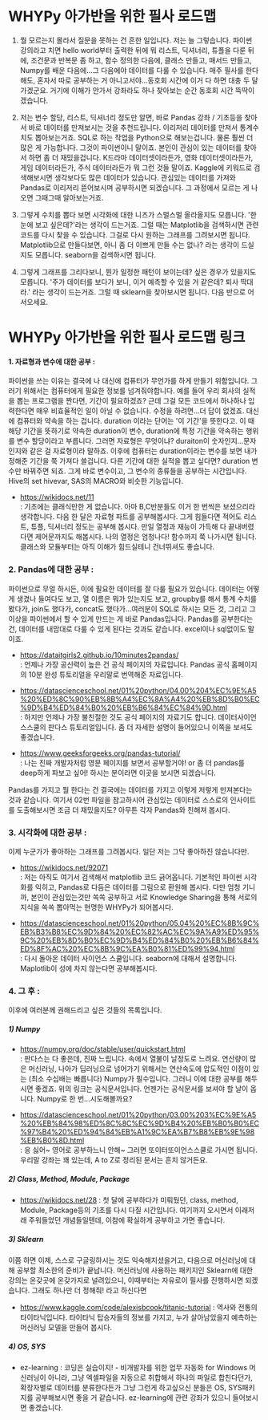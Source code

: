 # WHYPy 아가반을 위한 필사 로드맵

1. 뭘 모르는지 몰라서 질문을 못하는 건 흔한 일입니다. 저는 늘 그렇습니다. 파이썬 강의라고 치면 hello world부터 출력한 뒤에 뭐 리스트, 딕셔너리, 튜플을 다룬 뒤에, 조건문과 반복문 좀 하고, 함수 정의한 다음에, 클래스 만들고, 매서드 만들고, Numpy를 배운 다음에...그 다음에야 데이터를 다룰 수 있습니다. 매주 필사를 한다 해도, 혼자서 따로 공부하는 거 아니고서야...동호회 시간에 이거 다 하면 대충 두 달 가겠군요. 거기에 이해가 안가서 강좌라도 하나 찾아보는 순간 동호회 시간 뚝딱이겠습니다.


2. 저는 변수 할당, 리스트, 딕셔너리 정도만 알면, 바로 Pandas 강좌 / 기초등을 찾아서 바로 데이터를 만져보시는 것을 추천드립니다. 이리저리 데이터를 만져서 통계수치도 뽑아보는거죠. SQL로 하는 작업을 Python으로 해보는겁니다. 물론 훨씬 더 많은 게 가능합니다. 그것이 파이썬이니 말이죠. 본인이 관심이 있는 데이터를 찾아서 하면 좀 더 재밌을겁니다. K드라마 데이터셋이라든가, 영화 데이터셋이라든가, 게임 데이터라든가, 주식 데이터라든가 뭐 그런 것들 말이죠. Kaggle에 키워드로 검색해보시면 생각보다도 많은 데이터가 있습니다. 관심있는 데이터를 가져와 Pandas로 이리저리 뜯어보시며 공부하시면 되겠습니다. 그 과정에서 모르는 게 나오면 그때그때 알아보는거죠.


3. 그렇게 수치를 뽑다 보면 시각화에 대한 니즈가 스멀스멀 올라올지도 모릅니다. '한 눈에 보고 싶은데?'라는 생각이 드는거죠. 그럴 때는 Matplotlib을 검색하시면 관련 코드를 다시 찾을 수 있습니다. 그걸로 다시 원하는 그래프를 그려보시면 됩니다. Matplotlib으로 만들다보면, 아니 좀 더 이쁘게 만들 수는 없나? 라는 생각이 드실지도 모릅니다. seaborn을 검색하시면 됩니다. 


4. 그렇게 그래프를 그리다보니, 뭔가 일정한 패턴이 보이는데? 싶은 경우가 있을지도 모릅니다. '주가 데이터를 보다가 보니, 이거 예측할 수 있을 거 같은데? 퇴사 딱대라.' 라는 생각이 드는거죠. 그럴 때 sklearn을 찾아보시면 됩니다. 다음 반으로 어서오세요.

# WHYPy 아가반을 위한 필사 로드맵 링크

#### 1. 자료형과 변수에 대한 공부 :
파이썬을 쓰는 이유는 결국에 나 대신에 컴퓨터가 무언가를 하게 만들기 위함입니다. 그러기 위해서는 컴퓨터에게 필요한 정보를 넘겨줘야합니다. 예를 들어 우리 회사의 실적을 뽑는 프로그램을 짠다면, 기간이 필요하겠죠? 근데 그걸 모든 코드에서 하나하나 입력한다면 매우 비효율적인 일이 아닐 수 없습니다. 수정을 하려면...더 답이 없겠죠. 대신에 컴퓨터와 약속을 하는 겁니다. duration 이라는 단어는 '이 기간'을 뜻한다고. 이 때 해당 기간을 뜻하기로 약속한 duration이 변수, duration에 특정 기간을 약속하는 행위를 변수 할당이라고 부릅니다. 그러면 자료형은 무엇이냐? duraiton이 숫자인지...문자인지와 같은 걸 자료형이라 말하죠. 이후에 컴퓨터는 duration이라는 변수를 보면 내가 정해준 기간을 쭉 가져다 쓸겁니다. 다른 기간에 대한 실적을 뽑고 싶다면? duration 변수만 바꿔주면 되죠. 그게 바로 변수이고, 그 변수의 종류들을 공부하는 시간입니다. Hive의 set hivevar, SAS의 MACRO와 비슷한 기능입니다.  
- https://wikidocs.net/11  
: 기초에는 클래식만한 게 없습니다. 아마 B,C반분들도 이거 한 번씩은 보셨으리라 생각합니다. 다음 한 달은 자료형 파트를 공부해봅시다. 그게 힘들다면 적어도 리스트, 튜플, 딕셔너리 정도는 공부해 봅시다. 만일 열정과 재능이 가득해 다 끝내버렸다면 제어문까지도 해봅시다. 나의 열정은 엄청나다! 함수까지 쭉 나가시면 됩니다. 클래스와 모듈부터는 아직 이해가 힘드실테니 건너뛰셔도 좋습니다.

### 2. Pandas에 대한 공부 : 
파이썬으로 무얼 하시든, 이에 필요한 데이터를 잘 다룰 필요가 있습니다. 데이터는 어떻게 생겼나 들여다도 보고, 열 이름은 뭐가 있는지도 보고, groupby를 해서 통계 수치를 봤다가, join도 했다가, concat도 했다가...여러분이 SQL로 하시는 모든 것, 그리고 그 이상을 파이썬에서 할 수 있게 만드는 게 바로 Pandas입니다. Pandas를 공부한다는 건, 데이터를 내맘대로 다룰 수 있게 된다는 것과도 같습니다. excel이나 sql없이도 말이죠. 

- https://dataitgirls2.github.io/10minutes2pandas/  
: 언제나 가장 공신력이 높은 건 공식 페이지의 자료입니다. Pandas 공식 홈페이지의 10분 완성 튜토리얼을 우리말로 번역해준 자료입니다.

- https://datascienceschool.net/01%20python/04.00%204%EC%9E%A5%20%ED%8C%90%EB%8B%A4%EC%8A%A4%20%EB%8D%B0%EC%9D%B4%ED%84%B0%20%EB%B6%84%EC%84%9D.html  
: 하지만 언제나 가장 불친절한 것도 공식 페이지의 자료기도 합니다. 데이터사이언스스쿨의 판다스 튜토리얼입니다. 좀 더 자세한 설명이 들어있으니 이쪽을 보셔도 좋겠습니다. 

- https://www.geeksforgeeks.org/pandas-tutorial/  
: 나는 진짜 개발자처럼 영문 페이지를 보면서 공부할거야! or 좀 더 pandas를 deep하게 파보고 싶어! 하시는 분이라면 이곳을 보시면 되겠습니다. 

Pandas를 가지고 뭘 한다는 건 결국에는 데이터를 가지고 이렇게 저렇게 만져본다는 것과 같습니다. 여기서 02번 파일을 참고하시어 관심있는 데이터로 스스로의 인사이트를 도출해보시면 조금 더 재밌을지도? 아무튼 각자 Pandas와 친해져 봅시다. 

### 3. 시각화에 대한 공부 : 
이제 누군가가 좋아하는 그래프를 그려봅시다. 일단 저는 그닥 좋아하진 않습니다만. 

- https://wikidocs.net/92071  
: 저는 아직도 여기서 검색해서 matplotlib 코드 긁어옵니다. 기본적인 파이썬 시각화를 익히고, Pandas로 다듬은 데이터를 그림으로 환원해 봅시다. 다만 엄청 기니까, 본인이 관심있는것만 쏙쏙 공부하고 서로 Knowledge Sharing을 통해 서로의 지식을 쏙쏙 뽑아먹는 현명한 WHYPy가 되어봅시다.

- https://datascienceschool.net/01%20python/05.04%20%EC%8B%9C%EB%B3%B8%EC%9D%84%20%EC%82%AC%EC%9A%A9%ED%95%9C%20%EB%8D%B0%EC%9D%B4%ED%84%B0%20%EB%B6%84%ED%8F%AC%20%EC%8B%9C%EA%B0%81%ED%99%94.html  
: 다시 돌아온 데이터 사이언스 스쿨입니다. seaborn에 대해서 설명합니다. Maplotlib이 성에 차지 않는다면 공부해봅시다. 

### 4. 그 후 :
이후에 여러분께 권해드리고 싶은 것들의 목록입니다.

##### 1) Numpy
- https://numpy.org/doc/stable/user/quickstart.html  
: 판다스는 다 좋은데, 진짜 느립니다. 속에서 열불이 날정도로 느려요. 연산량이 많은 머신러닝, 나아가 딥러닝으로 넘어가기 위해서는 연산속도에 압도적인 이점이 있는 (최소 수십배는 빠릅니다) Numpy가 필수입니다. 그러니 이에 대한 공부를 해두시면 좋겠죠. 위의 링크는 공식문서입니다. 언젠가는 공식문서를 보셔야 할 날이 옵니다. Numpy로 한 번...시도해볼까요?  

- https://datascienceschool.net/01%20python/03.00%203%EC%9E%A5%20%EB%84%98%ED%8C%8C%EC%9D%B4%20%EB%B0%B0%EC%97%B4%20%ED%94%84%EB%A1%9C%EA%B7%B8%EB%9E%98%EB%B0%8D.html  
: 응 싫어~ 영어로 공부하느니 안해~ 그러면 또이터또이언스스쿨로 가시면 됩니다. 우리말 강좌는 꽤 있는데, A to Z로 정리된 문서는 흔치 않거든요.

##### 2) Class, Method, Module, Package
- https://wikidocs.net/28
: 첫 달에 공부하다가 미뤄뒀던, class, method,  Module, Package등의 기초를 다시 다질 시간입니다. 여기까지 오시면서 이래저래 주워들었던 개념들일텐데, 이참에 확실하게 공부하고 가면 좋습니다. 

##### 3) Sklearn
이쯤 하면 이제, 스스로 구글링하시는 것도 익숙해지셨을거고, 다음으로 머신러닝에 대해 공부할 최소한의 준비가 끝납니다. 머신러닝에 사용하는 패키지인 Sklearn에 대한 강의는 온갖곳에 온갖가지로 널려있으니, 이때부터는 자유로이 필사를 진행하시면 되겠습니다. 그래도 하나만 더 정해줘! 라고 하신다면  

- https://www.kaggle.com/code/alexisbcook/titanic-tutorial
: 역사와 전통의 타이타닉입니다. 타이타닉 탑승자들의 정보를 가지고, 누가 살아남았을지 예측하는 머신러닝 모델을 만들어 봅시다. 

##### 4) OS, SYS
- ez-learning : 코딩은 실습이지! - 비개발자를 위한 업무 자동화 for Windows
머신러닝이 아니라, 그냥 엑셀파일을 자동으로 취합해서 하나의 파일로 합친다던가, 확장자별로 데이터를 분류한다든가 그냥 그런게 하고싶으신 분들은 OS, SYS패키지를 공부해보시면 좋을 거 같습니다. ez-learning에 관련 강좌가 있으니 들어보시면 좋겠습니다. 
